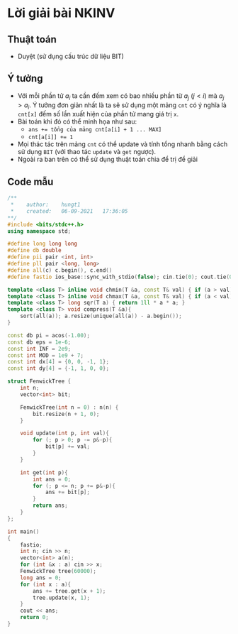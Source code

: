 # Lời giải bài NKINV

## Thuật toán
- Duyệt (sử dụng cấu trúc dữ liệu BIT)

## Ý tưởng
- Với mỗi phần tử $a_i$ ta cần đếm xem có bao nhiều phần từ $a_j$ $(j < i)$ mà $a_j > a_i$. Ý tưởng đơn giản nhất là ta sẽ sử dụng một mảng `cnt` có ý nghĩa là `cnt[x]` đếm số lần xuất hiện của phần tử mang giá trị `x`.
- Bài toán khi đó có thể minh họa như sau:
    + `ans += tổng của mảng cnt[a[i] + 1 ... MAX]`
    + `cnt[a[i]] += 1`
- Mọi thác tác trên mảng `cnt` có thể update và tính tổng nhanh bằng cách sử dụng `BIT` (với thao tác `update` và `get` ngược).
- Ngoài ra ban trên có thể sử dụng thuật toán chia để trị để giải

## Code mẫu
```cpp
/**
 *    author:    hungt1
 *    created:   06-09-2021   17:36:05
**/
#include <bits/stdc++.h>
using namespace std;

#define long long long
#define db double
#define pii pair <int, int>
#define pll pair <long, long>
#define all(c) c.begin(), c.end()
#define fastio ios_base::sync_with_stdio(false); cin.tie(0); cout.tie(0)

template <class T> inline void chmin(T &a, const T& val) { if (a > val) a = val; }
template <class T> inline void chmax(T &a, const T& val) { if (a < val) a = val; }
template <class T> long sqr(T a) { return 1ll * a * a; }
template <class T> void compress(T &a){
    sort(all(a)); a.resize(unique(all(a)) - a.begin());
}

const db pi = acos(-1.00);
const db eps = 1e-6;
const int INF = 2e9;
const int MOD = 1e9 + 7;
const int dx[4] = {0, 0, -1, 1};
const int dy[4] = {-1, 1, 0, 0};

struct FenwickTree {
    int n;
    vector<int> bit;

    FenwickTree(int n = 0) : n(n) {
        bit.resize(n + 1, 0);
    }

    void update(int p, int val){
        for (; p > 0; p -= p&-p){
            bit[p] += val;
        }
    }

    int get(int p){
        int ans = 0;
        for (; p <= n; p += p&-p){
            ans += bit[p];
        }
        return ans;
    }
};

int main()
{
    fastio;
    int n; cin >> n;
    vector<int> a(n);
    for (int &x : a) cin >> x;
    FenwickTree tree(60000);
    long ans = 0;
    for (int x : a){
        ans += tree.get(x + 1);
        tree.update(x, 1);
    }    
    cout << ans;
    return 0;
}
```